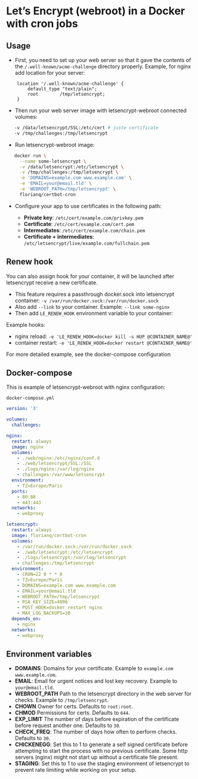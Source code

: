 # Let’s Encrypt (webroot) in a Docker with cron jobs

## Usage

* First, you need to set up your web server so that it gave the contents of the `/.well-known/acme-challenge` directory properly. 
  Example, for nginx add location for your server:
```nginx
    location '/.well-known/acme-challenge' {
        default_type "text/plain";
        root        /tmp/letsencrypt;
    }
```
* Then run your web server image with letsencrypt-webroot connected volumes:
```bash
   -v /data/letsencrypt/SSL:/etc/cert # juste certificate 
   -v /tmp/challenges:/tmp/letsencrypt
```
* Run letsencrypt-webroot image:
```bash
   docker run \
     --name some-letsencrypt \
     -v /data/letsencrypt:/etc/letsencrypt \
     -v /tmp/challenges:/tmp/letsencrypt \
     -e 'DOMAINS=example.com www.example.com' \
     -e 'EMAIL=your@email.tld' \
     -e 'WEBROOT_PATH=/tmp/letsencrypt' \
     florianq/certbot-cron
```

* Configure your app to use certificates in the following path:

  * **Private key**: `/etc/cert/example.com/privkey.pem`
  * **Certificate**: `/etc/cert/example.com/cert.pem`
  * **Intermediates**: `/etc/cert/example.com/chain.pem`
  * **Certificate + intermediates**: `/etc/letsencrypt/live/example.com/fullchain.pem`


## Renew hook

You can also assign hook for your container, it will be launched after letsencrypt receive a new certificate.

* This feature requires a passthrough docker.sock into letsencrypt container: `-v /var/run/docker.sock:/var/run/docker.sock`
* Also add `--link` to your container. Example: `--link some-nginx`
* Then add `LE_RENEW_HOOK` environment variable to your container:

Example hooks:
  - nginx reload: `-e 'LE_RENEW_HOOK=docker kill -s HUP @CONTAINER_NAME@'`
  - container restart: `-e 'LE_RENEW_HOOK=docker restart @CONTAINER_NAME@'`

For more detailed example, see the docker-compose configuration

## Docker-compose

This is example of letsencrypt-webroot with nginx configuration:

`docker-compose.yml`
```yaml
version: '3'

volumes:
  challenges:

nginx:
  restart: always
  image: nginx
  volumes:
    - ./web/nginx:/etc/nginx/conf.d
    - ./web/letsencrypt/SSL:/SSL
    - ./logs/nginx:/var/log/nginx
    - challenges:/var/www/letsencrypt
  environment:
    - TZ=Europe/Paris
  ports:
    - 80:80
    - 443:443
  networks:
    - webproxy

letsencrypt:
  restart: always
  image: florianq/certbot-cron
  volumes:
    - /var/run/docker.sock:/var/run/docker.sock
    - ./web/letsencrypt:/etc/letsencrypt
    - ./logs/letsencrypt:/var/log/letsencrypt
    - challenges:/tmp/letsencrypt
  environment:
    - CRON=22 0 * * 0
    - TZ=Europe/Paris
    - DOMAINS=example.com www.example.com
    - EMAIL=your@email.tld
    - WEBROOT_PATH=/tmp/letsencrypt
    - RSA_KEY_SIZE=4096
    - POST_HOOK=docker restart nginx
    - MAX_LOG_BACKUPS=30
  depends_on:
    - nginx
  networks:
    - webproxy
```


## Environment variables

* **DOMAINS**: Domains for your certificate. Example to `example.com www.example.com`.
* **EMAIL**: Email for urgent notices and lost key recovery. Example to `your@email.tld`.
* **WEBROOT_PATH** Path to the letsencrypt directory in the web server for checks. Example to `/tmp/letsencrypt`.
* **CHOWN** Owner for certs. Defaults to `root:root`.
* **CHMOD** Permissions for certs. Defaults to `644`.
* **EXP_LIMIT** The number of days before expiration of the certificate before request another one. Defaults to `30`.
* **CHECK_FREQ**: The number of days how often to perform checks. Defaults to `30`.
* **CHICKENEGG**: Set this to 1 to generate a self signed certificate before attempting to start the process with no previous certificate. Some http servers (nginx) might not start up without a certificate file present.
* **STAGING**: Set this to 1 to use the staging environment of letsencrypt to prevent rate limiting while working on your setup.
